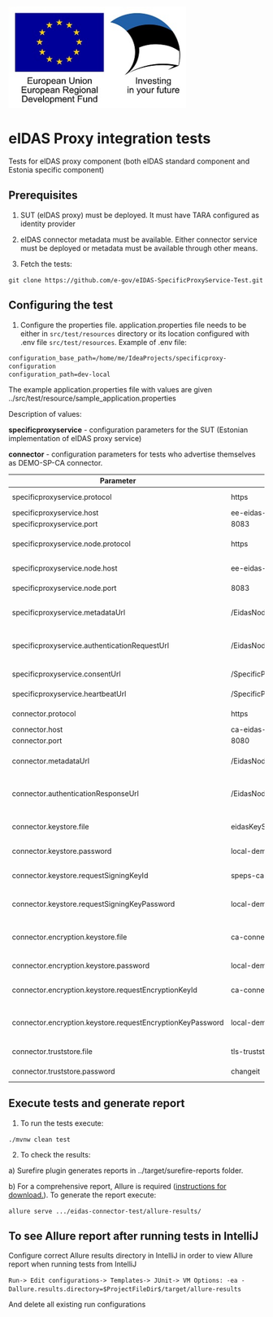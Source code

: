 <img src='doc/img/eu_regional_development_fund_horizontal.jpg' width="350" height="200">

# eIDAS Proxy integration tests

Tests for eIDAS proxy component (both eIDAS standard component and Estonia specific component)

## Prerequisites

1. SUT (eIDAS proxy) must be deployed. It must have TARA configured as identity provider
   
2. eIDAS connector metadata must be available. Either connector service must be deployed or metadata must be available through other means.
   
3. Fetch the tests:

`git clone https://github.com/e-gov/eIDAS-SpecificProxyService-Test.git`

## Configuring the test

1. Configure the properties file. 
   application.properties file needs to be either in `src/test/resources` directory or its location configured with .env file `src/test/resources`.
   Example of .env file:
   
```
configuration_base_path=/home/me/IdeaProjects/specificproxy-configuration
configuration_path=dev-local
```   

The example application.properties file with values are given ../src/test/resource/sample_application.properties

Description of values:

**specificproxyservice** - configuration parameters for the SUT (Estonian implementation of eIDAS proxy service)

**connector** - configuration parameters for tests who advertise themselves as DEMO-SP-CA connector.

| Parameter | Default |  Description |
|------------|--------------|------------|
| specificproxyservice.protocol | https  | Service protocol. | 
| specificproxyservice.host | ee-eidas-proxy  | Service URL. | 
| specificproxyservice.port | 8083  | Service port. | 
| specificproxyservice.node.protocol | https  | Service single node  protocol. | 
| specificproxyservice.node.host | ee-eidas-proxy  | Service single node  URL. | 
| specificproxyservice.node.port | 8083  | Service single node  port. | 
| specificproxyservice.metadataUrl | /EidasNode/ServiceMetadata  | Service metadata endpoint. | 
| specificproxyservice.authenticationRequestUrl | /EidasNode/ColleagueRequest  | Service authentication start endpoint. | 
| specificproxyservice.consentUrl | /SpecificProxyService/Consent  | Consent endpoint. | 
| specificproxyservice.heartbeatUrl | /SpecificProxyService/heartbeat  | Heartbeat endpoint. | 
| connector.protocol | https  | Service protocol. | 
| connector.host | ca-eidas-connector  | Service URL. | 
| connector.port | 8080  | Service port. | 
| connector.metadataUrl | /EidasNode/ConnectorMetadata  | Service metadata endpoint. | 
| connector.authenticationResponseUrl | /EidasNode/ColleagueResponse  | Service authentication response endpoint. | 
| connector.keystore.file | eidasKeyStore_Connector_CA.jks  | Keystore with request signing key. | 
| connector.keystore.password | local-demo  | Keystore password. | 
| connector.keystore.requestSigningKeyId | speps-ca-demo-certificate  | Key id for request signing | 
| connector.keystore.requestSigningKeyPassword | local-demo  | Request signing key password. | 
| connector.encryption.keystore.file | ca-connector-encryption.jks  | Keystore with response decryption key. | 
| connector.encryption.keystore.password | local-demo  | Keystore password. | 
| connector.encryption.keystore.requestEncryptionKeyId | ca-connector-encryption  | Key id for response decryption. | 
| connector.encryption.keystore.requestEncryptionKeyPassword | local-demo  | Response decryption key password. | 
| connector.truststore.file | tls-truststore.p12  | TLS truststore. | 
| connector.truststore.password | changeit  | TLS truststore password. | 

## Execute tests and generate report

1. To run the tests execute:

`./mvnw clean test`

2. To check the results:

a) Surefire plugin generates reports in ../target/surefire-reports folder.

b) For a comprehensive report, Allure is required ([instructions for download.](https://docs.qameta.io/allure/#_installing_a_commandline)). To generate the report execute:

`allure serve .../eidas-connector-test/allure-results/`

## To see Allure report after running tests in IntelliJ 

Configure correct Allure results directory in IntelliJ in order to view Allure report when running tests from IntelliJ

`Run-> Edit configurations-> Templates-> JUnit-> VM Options: -ea -Dallure.results.directory=$ProjectFileDir$/target/allure-results`

And delete all existing run configurations

